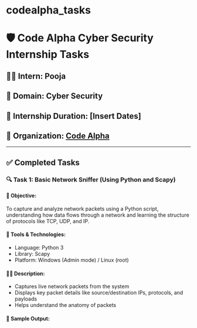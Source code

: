 # codealpha_tasks
# 🛡️ Code Alpha Cyber Security Internship Tasks

## 👩‍💻 Intern: Pooja  
## 💼 Domain: Cyber Security  
## 📅 Internship Duration: [Insert Dates]  
## 🔗 Organization: [Code Alpha](https://www.codealpha.tech)

---

## ✅ Completed Tasks

### 🔍 Task 1: Basic Network Sniffer (Using Python and Scapy)

#### 📌 Objective:
To capture and analyze network packets using a Python script, understanding how data flows through a network and learning the structure of protocols like TCP, UDP, and IP.

#### 🧰 Tools & Technologies:
- Language: Python 3
- Library: Scapy
- Platform: Windows (Admin mode) / Linux (root)

#### 🧑‍💻 Description:
- Captures live network packets from the system
- Displays key packet details like source/destination IPs, protocols, and payloads
- Helps understand the anatomy of packets

#### 📸 Sample Output:
